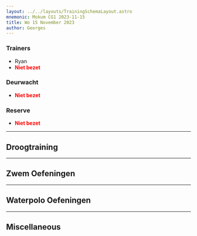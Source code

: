 ```yaml
---
layout: ../../layouts/TrainingSchemaLayout.astro
mnemonic: Mokum CG1 2023-11-15
title: Wo 15 November 2023
author: Georges
---
```

### Trainers
- Ryan
- <span style="color:red">**Niet bezet**</span>
### Deurwacht
- <span style="color:red">**Niet bezet**</span>
### Reserve
- <span style="color:red">**Niet bezet**</span>
------

## Droogtraining

------

## Zwem Oefeningen

------

## Waterpolo Oefeningen

------

## Miscellaneous
